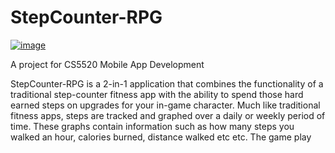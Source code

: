 # StepCounter-RPG
[![image](https://user-images.githubusercontent.com/45181211/147012740-a5b9824c-f115-4367-ab6e-356362a14a9d.png)](https://www.youtube.com/watch?v=dOTSfcHANtA)

A project for CS5520 Mobile App Development

StepCounter-RPG is a 2-in-1 application that combines the functionality of a traditional step-counter fitness app with the ability to spend those hard earned steps on upgrades for your in-game character. Much like traditional fitness apps, steps are tracked and graphed over a daily or weekly period of time. These graphs contain information such as how many steps you walked an hour, calories burned, distance walked etc etc. The game play 
